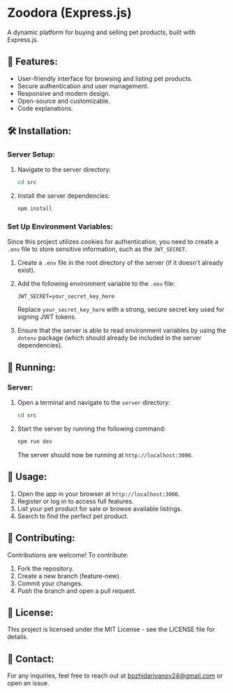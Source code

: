 # Zoodora (Express.js)

A dynamic platform for buying and selling pet products, built with Express.js.

## 🚀 Features:

- User-friendly interface for browsing and listing pet products.
- Secure authentication and user management.
- Responsive and modern design.
- Open-source and customizable.
- Code explanations.

## 🛠 Installation:

### **Server Setup:**
1. Navigate to the server directory:

    ```bash
    cd src
    ```
2. Install the server dependencies:

    ```bash
    npm install
    ```

### Set Up Environment Variables:

Since this project utilizes cookies for authentication, you need to create a `.env` file to store sensitive information, such as the `JWT_SECRET`.

1. Create a `.env` file in the root directory of the server (if it doesn't already exist).

2. Add the following environment variable to the `.env` file:

    ```env
    JWT_SECRET=your_secret_key_here
    ```

   Replace `your_secret_key_here` with a strong, secure secret key used for signing JWT tokens.

3. Ensure that the server is able to read environment variables by using the `dotenv` package (which should already be included in the server dependencies).

## 🏃 Running:

### **Server:**

1. Open a terminal and navigate to the `server` directory:

    ```bash
    cd src
    ```

2. Start the server by running the following command:

    ```bash
    npm run dev
    ```

   The server should now be running at `http://localhost:3000`.

## 🐾 Usage:
1. Open the app in your browser at `http://localhost:3000`.
2. Register or log in to access full features.
3. List your pet product for sale or browse available listings.
4. Search to find the perfect pet product.

## 🤝 Contributing:
Contributions are welcome! To contribute:
1. Fork the repository.
2. Create a new branch (feature-new).
3. Commit your changes.
4. Push the branch and open a pull request.

## 📜 License:
This project is licensed under the MIT License - see the LICENSE file for details.

## 📧 Contact:
For any inquiries, feel free to reach out at bozhidarivanov24@gmail.com or open an issue.
